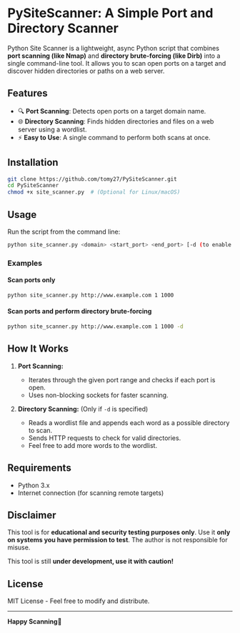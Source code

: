 # PySiteScanner: A Simple Port and Directory Scanner

Python Site Scanner is a lightweight, async Python script that combines **port scanning (like Nmap)** and **directory brute-forcing (like Dirb)** into a single command-line tool. It allows you to scan open ports on a target and discover hidden directories or paths on a web server.

## Features

- 🔍 **Port Scanning**: Detects open ports on a target domain name.
- 🌐 **Directory Scanning**: Finds hidden directories and files on a web server using a wordlist.
- ⚡ **Easy to Use**: A single command to perform both scans at once.

## Installation

```bash
git clone https://github.com/tomy27/PySiteScanner.git
cd PySiteScanner
chmod +x site_scanner.py  # (Optional for Linux/macOS)
```

## Usage

Run the script from the command line:

```bash
python site_scanner.py <domain> <start_port> <end_port> [-d (to enable directory scan, optional)]
```

### Examples

#### Scan ports only

```bash
python site_scanner.py http://www.example.com 1 1000
```

#### Scan ports and perform directory brute-forcing

```bash
python site_scanner.py http://www.example.com 1 1000 -d
```

## How It Works

1. **Port Scanning:**

   - Iterates through the given port range and checks if each port is open.
   - Uses non-blocking sockets for faster scanning.

2. **Directory Scanning:** (Only if `-d` is specified)

   - Reads a wordlist file and appends each word as a possible directory to scan.
   - Sends HTTP requests to check for valid directories.
   - Feel free to add more words to the wordlist.

## Requirements

- Python 3.x
- Internet connection (for scanning remote targets)

## Disclaimer

This tool is for **educational and security testing purposes only**. Use it **only on systems you have permission to test**. The author is not responsible for misuse.

This tool is still **under development, use it with caution!**

## License

MIT License - Feel free to modify and distribute.

---

**Happy Scanning**🚀 
